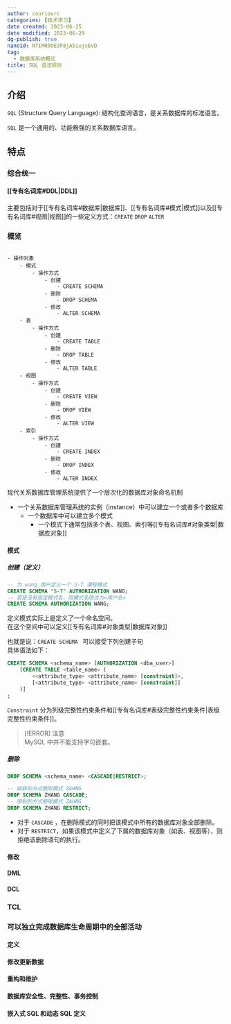 ```yaml
---
author: couriourc
categories: [技术学习]
date created: 2023-06-25
date modified: 2023-06-29
dg-publish: true
nanoid: NTIMR0OE3F8jA5iujsEvD
tag:
  - 数据库系统概论
title: SQL 语法规则
---
```


## 介绍

`SQL` (Structure Query Language): 结构化查询语言，是关系数据库的标准语言。

`SQL` 是一个通用的、功能极强的关系数据库语言。

## 特点

### 综合统一

#### [[专有名词库#DDL|DDL]]

主要包括对于[[专有名词库#数据库|数据库]]、[[专有名词库#模式|模式]]以及[[专有名词库#视图|视图]]的一些定义方式：`CREATE` `DROP` `ALTER`  

### 概览

```markmap

- 操作对象
	- 模式
		- 操作方式
			- 创建
				- CREATE SCHEMA
			- 删除
				- DROP SCHEMA
			- 修改
				- ALTER SCHEMA
	- 表
 		- 操作方式
			- 创建
				- CREATE TABLE
			- 删除
				- DROP TABLE
			- 修改
				- ALTER TABLE
	- 视图
 		- 操作方式
			- 创建
				- CREATE VIEW
			- 删除
				- DROP VIEW
			- 修改
				- ALTER VIEW
	- 索引
 		- 操作方式
			- 创建
				- CREATE INDEX
			- 删除
				- DROP INDEX
			- 修改
				- ALTER INDEX
```

现代关系数据库管理系统提供了一个层次化的数据库对象命名机制

* 一个关系数据库管理系统的实例（instance）中可以建立一个或者多个数据库
	* 一个数据库中可以建立多个模式
		* 一个模式下通常包括多个表、视图、索引等[[专有名词库#对象类型|数据库对象]]  

#### 模式

##### 创建（定义）

```sql
-- 为 wang 用户定义一个 S-T 课程模式
CREATE SCHEMA "S-T" AUTHORIZATION WANG;
-- 若是没有指定模式名，则模式名隐含为<用户名>
CREATE SCHEMA AUTHORIZATION WANG;
```

定义模式实际上是定义了一个命名空间。  
在这个空间中可以定义[[专有名词库#对象类型|数据库对象]]

也就是说：`CREATE SCHEMA ` 可以接受下列创建子句  
具体语法如下：

```sql
CREATE SCHEMA <schema_name> [AUTHORIZATION <dba_user>]
	[CREATE TABLE <table_name> ( 
		<<attribute_type> <attribute_name> [constraint]>,
		[<attribute_type> <attribute_name> [constraint]] 
	)]
;
```

`Constraint` 分为列级完整性约束条件和[[专有名词库#表级完整性约束条件|表级完整性约束条件]]。

> [!ERROR] 注意  
>  MySQL 中并不能支持字句嵌套。

##### 删除

```sql
DROP SCHEMA <schema_name> <CASCADE|RESTRICT>;

-- 级联的方式删除模式 ZAHNG
DROP SCHEMA ZHANG CASCADE;
-- 限制的方式删除模式 ZAHNG
DROP SCHEMA ZHANG RESTRICT;
```

* 对于 `CASCADE` ，在删除模式的同时把该模式中所有的数据库对象全部删除。  
* 对于 `RESTRICT`，如果该模式中定义了下属的数据库对象（如表、视图等），则拒绝该删除语句的执行。

#### 修改

#### DML

#### DCL

### TCL

### 可以独立完成数据库生命周期中的全部活动

#### 定义

#### 修改更新数据

#### 重构和维护

#### 数据库安全性、完整性、事务控制

#### 嵌入式 SQL 和动态 SQL 定义
